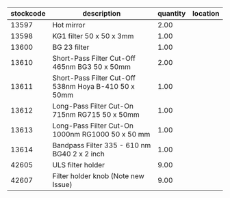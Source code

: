 |stockcode|description|quantity|location|
|---------|-----------|--------|--------|
|13597|Hot mirror|2.00||
|13598|KG1 filter  50 x 50 x 3mm|1.00||
|13600|BG 23 filter|1.00||
|13610|Short-Pass Filter Cut-Off 465nm BG3 50 x 50mm|2.00||
|13611|Short-Pass Filter Cut-Off 538nm Hoya B-410 50 x 50mm|1.00||
|13612|Long-Pass Filter Cut-On 715nm RG715 50 x 50mm|1.00||
|13613|Long-Pass Filter Cut-On 1000nm RG1000 50 x 50 mm|1.00||
|13614|Bandpass Filter 335 - 610 nm BG40 2 x 2 inch|1.00||
|42605|ULS filter holder|9.00||
|42607|Filter holder knob (Note new Issue)|9.00||
